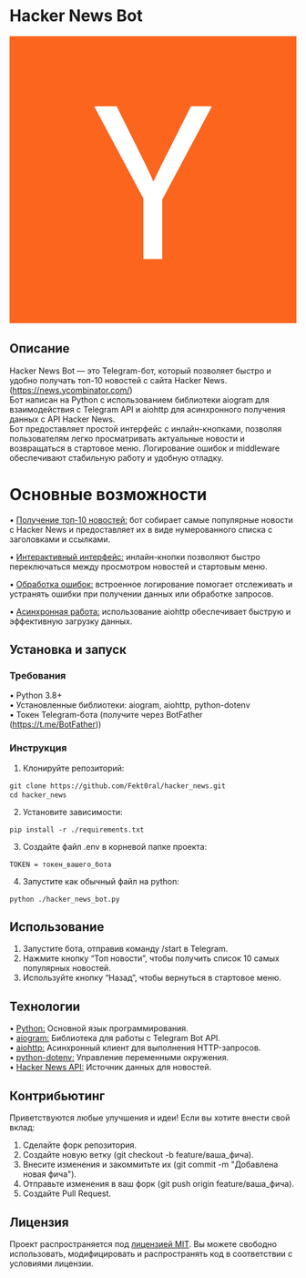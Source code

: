 # Hacker News Bot

![Image](https://github.com/Fekt0ral/hacker_news/raw/main/Y_Combinator_logo.svg.png)

## Описание
Hacker News Bot — это Telegram-бот, который позволяет быстро и удобно получать топ-10 новостей с сайта Hacker News. (https://news.ycombinator.com/)  
Бот написан на Python с использованием библиотеки aiogram для взаимодействия с Telegram API и aiohttp для асинхронного получения данных с API Hacker News.  
Бот предоставляет простой интерфейс с инлайн-кнопками, позволяя пользователям легко просматривать актуальные новости и возвращаться в стартовое меню. Логирование ошибок и middleware обеспечивают стабильную работу и удобную отладку.

# Основные возможности
• <ins>Получение топ-10 новостей:</ins> бот собирает самые популярные новости с Hacker News и предоставляет их в виде нумерованного списка с заголовками и ссылками.

• <ins>Интерактивный интерфейс:</ins> инлайн-кнопки позволяют быстро переключаться между просмотром новостей и стартовым меню.

• <ins>Обработка ошибок:</ins> встроенное логирование помогает отслеживать и устранять ошибки при получении данных или обработке запросов.

• <ins>Асинхронная работа:</ins> использование aiohttp обеспечивает быструю и эффективную загрузку данных.

## Установка и запуск

### Требования
• Python 3.8+  
• Установленные библиотеки: aiogram, aiohttp, python-dotenv  
• Токен Telegram-бота (получите через BotFather (https://t.me/BotFather))

### Инструкция
1. Клонируйте репозиторий:
```
git clone https://github.com/Fekt0ral/hacker_news.git
cd hacker_news
```

2. Установите зависимости:
```
pip install -r ./requirements.txt
```

3. Создайте файл .env в корневой папке проекта:
```
TOKEN = токен_вашего_бота
```

4. Запустите как обычный файл на python:
```
python ./hacker_news_bot.py
```

## Использование
1. Запустите бота, отправив команду /start в Telegram.  
2. Нажмите кнопку “Топ новости”, чтобы получить список 10 самых популярных новостей.  
3. Используйте кнопку “Назад”, чтобы вернуться в стартовое меню.  

## Технологии
• <ins>Python:</ins> Основной язык программирования.  
• <ins>aiogram:</ins> Библиотека для работы с Telegram Bot API.  
• <ins>aiohttp:</ins> Асинхронный клиент для выполнения HTTP-запросов.  
• <ins>python-dotenv:</ins> Управление переменными окружения.  
• <ins>Hacker News API:</ins> Источник данных для новостей.

## Контрибьютинг
Приветствуются любые улучшения и идеи! Если вы хотите внести свой вклад:
1. Сделайте форк репозитория.  
2. Создайте новую ветку (git checkout -b feature/ваша_фича).  
3. Внесите изменения и закоммитьте их (git commit -m "Добавлена новая фича").  
4. Отправьте изменения в ваш форк (git push origin feature/ваша_фича).  
5. Создайте Pull Request.

## Лицензия
Проект распространяется под <ins>лицензией MIT</ins>. Вы можете свободно использовать, модифицировать и распространять код в соответствии с условиями лицензии.


